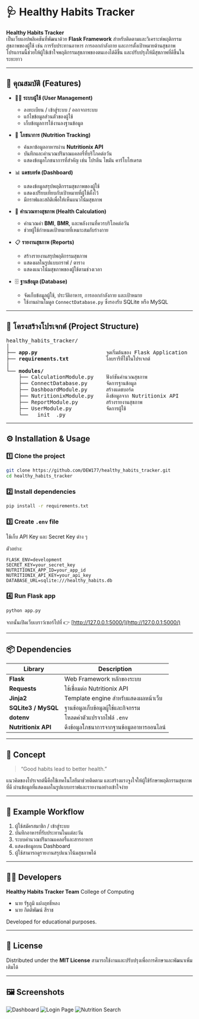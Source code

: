 # 🩺 Healthy Habits Tracker

**Healthy Habits Tracker**  
เป็นเว็บแอปพลิเคชันที่พัฒนาด้วย **Flask Framework** สำหรับติดตามและวิเคราะห์พฤติกรรมสุขภาพของผู้ใช้ เช่น การรับประทานอาหาร การออกกำลังกาย และการตั้งเป้าหมายด้านสุขภาพ  
โปรแกรมนี้ช่วยให้ผู้ใช้เข้าใจพฤติกรรมสุขภาพของตนเองได้ดีขึ้น และปรับปรุงให้มีสุขภาพที่ดีขึ้นในระยะยาว

---

## 🚀 คุณสมบัติ (Features)

- 🧍‍♂️ **ระบบผู้ใช้ (User Management)**
  - ลงทะเบียน / เข้าสู่ระบบ / ออกจากระบบ
  - แก้ไขข้อมูลส่วนตัวของผู้ใช้
  - เก็บข้อมูลการใช้งานลงฐานข้อมูล

- 🍎 **โภชนาการ (Nutrition Tracking)**
  - ค้นหาข้อมูลอาหารผ่าน **Nutritionix API**
  - บันทึกและคำนวณปริมาณแคลอรี่ที่บริโภคต่อวัน
  - แสดงข้อมูลโภชนาการที่สำคัญ เช่น โปรตีน ไขมัน คาร์โบไฮเดรต

- 📊 **แดชบอร์ด (Dashboard)**
  - แสดงข้อมูลสรุปพฤติกรรมสุขภาพของผู้ใช้
  - แสดงเปรียบเทียบกับเป้าหมายที่ผู้ใช้ตั้งไว้
  - มีกราฟและสถิติเพื่อให้เห็นแนวโน้มสุขภาพ

- 🧮 **คำนวณทางสุขภาพ (Health Calculation)**
  - คำนวณค่า **BMI**, **BMR**, และพลังงานที่ควรบริโภคต่อวัน
  - ช่วยผู้ใช้กำหนดเป้าหมายที่เหมาะสมกับร่างกาย

- 📋 **รายงานสุขภาพ (Reports)**
  - สร้างรายงานสรุปพฤติกรรมสุขภาพ
  - แสดงผลในรูปแบบกราฟ / ตาราง
  - แสดงแนวโน้มสุขภาพของผู้ใช้ตามช่วงเวลา

- 🗄️ **ฐานข้อมูล (Database)**
  - จัดเก็บข้อมูลผู้ใช้, ประวัติอาหาร, การออกกำลังกาย และเป้าหมาย
  - ใช้งานผ่านโมดูล `ConnectDatabase.py` ซึ่งรองรับ SQLite หรือ MySQL

---

## 🧩 โครงสร้างโปรเจกต์ (Project Structure)

<div align="left">

<pre>
healthy_habits_tracker/
│
├── <b>app.py</b>                      จุดเริ่มต้นของ Flask Application
├── <b>requirements.txt</b>            ไลบรารีที่ใช้ในโปรเจกต์
│
└── <b>modules/</b>
    ├── CalculationModule.py    ฟังก์ชันคำนวณสุขภาพ
    ├── ConnectDatabase.py      จัดการฐานข้อมูล
    ├── DashboardModule.py      สร้างแดชบอร์ด
    ├── NutritionixModule.py    ดึงข้อมูลจาก Nutritionix API
    ├── ReportModule.py         สร้างรายงานสุขภาพ
    ├── UserModule.py           จัดการผู้ใช้
    └── __init__.py
</pre>

</div>

---

## ⚙️ Installation & Usage

### 1️⃣ Clone the project

```bash
git clone https://github.com/DEW177/healthy_habits_tracker.git
cd healthy_habits_tracker
```

### 2️⃣ Install dependencies

```bash
pip install -r requirements.txt
```

### 3️⃣ Create `.env` file

ใช้เก็บ API Key และ Secret Key ต่าง ๆ

ตัวอย่าง:

```
FLASK_ENV=development
SECRET_KEY=your_secret_key
NUTRITIONIX_APP_ID=your_app_id
NUTRITIONIX_API_KEY=your_api_key
DATABASE_URL=sqlite:///healthy_habits.db
```

### 4️⃣ Run Flask app

```bash
python app.py
```

จากนั้นเปิดเว็บเบราว์เซอร์ไปที่
👉 [http://127.0.0.1:5000/](http://127.0.0.1:5000/)

---

## 📦 Dependencies

| Library             | Description                               |
| ------------------- | ----------------------------------------- |
| **Flask**           | Web Framework หลักของระบบ                 |
| **Requests**        | ใช้เชื่อมต่อ Nutritionix API              |
| **Jinja2**          | Template engine สำหรับแสดงผลหน้าเว็บ      |
| **SQLite3 / MySQL** | ฐานข้อมูลเก็บข้อมูลผู้ใช้และกิจกรรม       |
| **dotenv**          | โหลดค่าตัวแปรจากไฟล์ `.env`               |
| **Nutritionix API** | ดึงข้อมูลโภชนาการจากฐานข้อมูลอาหารออนไลน์ |

---

## 🧠 Concept

> “Good habits lead to better health.”

แนวคิดของโปรเจกต์นี้คือใช้เทคโนโลยีมาช่วยติดตาม
และสร้างแรงจูงใจให้ผู้ใช้รักษาพฤติกรรมสุขภาพที่ดี
ผ่านข้อมูลที่แสดงผลในรูปแบบกราฟและรายงานอย่างเข้าใจง่าย

---

## 📜 Example Workflow

1. ผู้ใช้สมัครสมาชิก / เข้าสู่ระบบ
2. บันทึกอาหารที่รับประทานในแต่ละวัน
3. ระบบคำนวณปริมาณแคลอรี่และสารอาหาร
4. แสดงข้อมูลบน Dashboard
5. ผู้ใช้สามารถดูรายงานสรุปแนวโน้มสุขภาพได้

---

## 👨‍💻 Developers

**Healthy Habits Tracker Team**
College of Computing

* นาย รัฐภูมิ แฝงฤทธิ์หลง
* นาย กิตติพัฒน์ สีราช

Developed for educational purposes.

---

## 📜 License

Distributed under the **MIT License**
สามารถใช้งานและปรับปรุงเพื่อการศึกษาและพัฒนาเพิ่มเติมได้

---

## 🖼️ Screenshots

![Dashboard](/assets/screenshots/dashboard.png)
![Login Page](/assets/screenshots/login_page.png)
![Nutrition Search](/assets/screenshots/nutrition_search.png)

